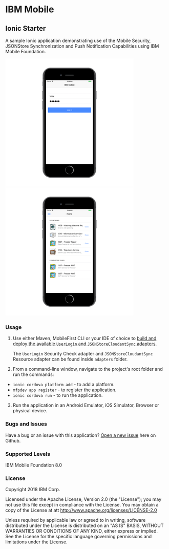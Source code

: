 IBM Mobile
===
## Ionic Starter
A sample Ionic application demonstrating use of the Mobile Security, JSONStore Synchronization and Push Notification Capabilities using IBM Mobile Foundation.

<p float="left">
  <img src="images/login.png" width="400" />
  <img src="images/home.png" width="400" /> 
</p>


### Usage

1. Use either Maven, MobileFirst CLI or your IDE of choice to [build and deploy the available `UserLogin` and `JSONStoreCloudantSync` adapters](https://mobilefirstplatform.ibmcloud.com/tutorials/en/foundation/8.0/adapters/creating-adapters/).

	The `UserLogin` Security Check adapter and `JSONStoreCloudantSync` Resource adapter can be found inside `adapters` folder.

2. From a command-line window, navigate to the project's root folder and run the commands:
 - `ionic cordova platform add` - to add a platform.
 - `mfpdev app register` - to register the application.
 - `ionic cordova run` - to run the application.

3. Run the application in an Android Emulator, iOS Simulator, Browser or physical device.

### Bugs and Issues

Have a bug or an issue with this application? [Open a new issue](https://github.com/ibmmobile/mf-starter-ionic/issues) here on Github.

### Supported Levels
IBM Mobile Foundation 8.0

### License
Copyright 2018 IBM Corp.

Licensed under the Apache License, Version 2.0 (the "License");
you may not use this file except in compliance with the License.
You may obtain a copy of the License at
att
http://www.apache.org/licenses/LICENSE-2.0

Unless required by applicable law or agreed to in writing, software
distributed under the License is distributed on an "AS IS" BASIS,
WITHOUT WARRANTIES OR CONDITIONS OF ANY KIND, either express or implied.
See the License for the specific language governing permissions and
limitations under the License.
